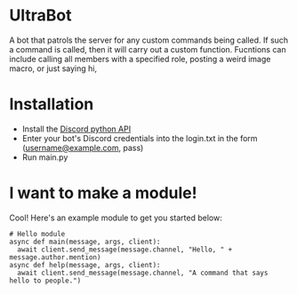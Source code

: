 # UltraBot

A bot that patrols the server for any custom commands being called. If such a command is called, then it will carry out a custom function. Fucntions can include calling all members with a specified role, posting a weird image macro, or just saying hi,

# Installation

- Install the [Discord python API](https://github.com/Rapptz/discord.py)
- Enter your bot's Discord credentials into the login.txt in the form (username@example.com, pass)
- Run main.py

# I want to make a module!

Cool! Here's an example module to get you started below:
```
# Hello module
async def main(message, args, client):
  await client.send_message(message.channel, "Hello, " + message.author.mention)
async def help(message, args, client):
  await client.send_message(message.channel, "A command that says hello to people.")
```
